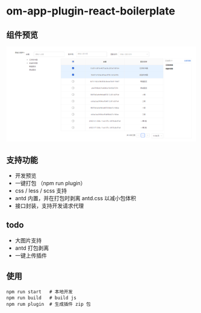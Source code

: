 # om-app-plugin-react-boilerplate
## 组件预览
![](./output/preview.png)

## 支持功能

* 开发预览
* 一键打包 （npm run plugin）
* css / less / scss 支持
* antd 内置，并在打包时剥离 antd.css 以减小包体积
* 接口封装，支持开发请求代理

## todo

* 大图片支持
* antd 打包剥离
* 一键上传插件

## 使用

```
npm run start   # 本地开发
npm run build   # build js
npm rum plugin  # 生成插件 zip 包
```
